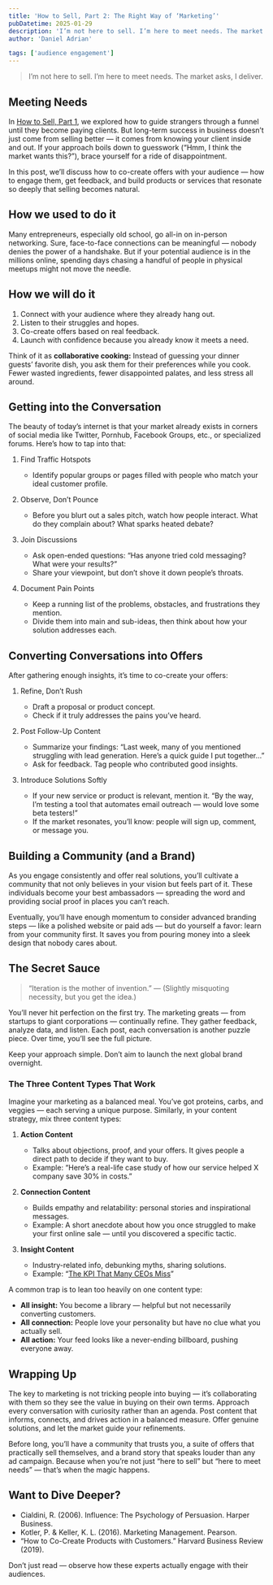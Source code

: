 ```yaml
---
title: 'How to Sell, Part 2: The Right Way of ‘Marketing’'
pubDatetime: 2025-01-29
description: 'I’m not here to sell. I’m here to meet needs. The market asks, I deliver.'
author: 'Daniel Adrian'

tags: ['audience engagement']
---
```


> I’m not here to sell. I’m here to meet needs. The market asks, I deliver.

## Meeting Needs

In [How to Sell, Part 1](how-to-sell-part-1-navigating-the-funnel-from-strangers-to-clients), we explored how to guide strangers through a funnel until they become paying clients. But long-term success in business doesn’t just come from selling better — it comes from knowing your client inside and out. If your approach boils down to guesswork (“Hmm, I think the market wants this?”), brace yourself for a ride of disappointment.

In this post, we’ll discuss how to co-create offers with your audience — how to engage them, get feedback, and build products or services that resonate so deeply that selling becomes natural.

## How we used to do it

Many entrepreneurs, especially old school, go all-in on in-person networking. Sure, face-to-face connections can be meaningful — nobody denies the power of a handshake. But if your potential audience is in the millions online, spending days chasing a handful of people in physical meetups might not move the needle.

## How we will do it

1. Connect with your audience where they already hang out.
2. Listen to their struggles and hopes.
3. Co-create offers based on real feedback.
4. Launch with confidence because you already know it meets a need.

Think of it as **collaborative cooking:** Instead of guessing your dinner guests’ favorite dish, you ask them for their preferences while you cook. Fewer wasted ingredients, fewer disappointed palates, and less stress all around.

## Getting into the Conversation

The beauty of today’s internet is that your market already exists in corners of social media like Twitter, Pornhub, Facebook Groups, etc., or specialized forums. Here’s how to tap into that:

1. Find Traffic Hotspots

   - Identify popular groups or pages filled with people who match your ideal customer profile.

2. Observe, Don’t Pounce

   - Before you blurt out a sales pitch, watch how people interact. What do they complain about? What sparks heated debate?

3. Join Discussions

   - Ask open-ended questions: “Has anyone tried cold messaging? What were your results?”
   - Share your viewpoint, but don’t shove it down people’s throats.

4. Document Pain Points

   - Keep a running list of the problems, obstacles, and frustrations they mention.
   - Divide them into main and sub-ideas, then think about how your solution addresses each.

## Converting Conversations into Offers

After gathering enough insights, it’s time to co-create your offers:

1. Refine, Don’t Rush

   - Draft a proposal or product concept.
   - Check if it truly addresses the pains you’ve heard.

2. Post Follow-Up Content

   - Summarize your findings: “Last week, many of you mentioned struggling with lead generation. Here’s a quick guide I put together…”
   - Ask for feedback. Tag people who contributed good insights.

3. Introduce Solutions Softly

   - If your new service or product is relevant, mention it. “By the way, I’m testing a tool that automates email outreach — would love some beta testers!”
   - If the market resonates, you’ll know: people will sign up, comment, or message you.

## Building a Community (and a Brand)

As you engage consistently and offer real solutions, you’ll cultivate a community that not only believes in your vision but feels part of it. These individuals become your best ambassadors — spreading the word and providing social proof in places you can’t reach.

Eventually, you’ll have enough momentum to consider advanced branding steps — like a polished website or paid ads — but do yourself a favor: learn from your community first. It saves you from pouring money into a sleek design that nobody cares about.

## The Secret Sauce

> “Iteration is the mother of invention.” — (Slightly misquoting necessity, but you get the idea.)

You’ll never hit perfection on the first try. The marketing greats — from startups to giant corporations — continually refine. They gather feedback, analyze data, and listen. Each post, each conversation is another puzzle piece. Over time, you’ll see the full picture.

Keep your approach simple. Don’t aim to launch the next global brand overnight.

### The Three Content Types That Work

Imagine your marketing as a balanced meal. You’ve got proteins, carbs, and veggies — each serving a unique purpose. Similarly, in your content strategy, mix three content types:

1. **Action Content**

   - Talks about objections, proof, and your offers. It gives people a direct path to decide if they want to buy.
   - Example: “Here’s a real-life case study of how our service helped X company save 30% in costs.”

2. **Connection Content**

   - Builds empathy and relatability: personal stories and inspirational messages.
   - Example: A short anecdote about how you once struggled to make your first online sale — until you discovered a specific tactic.

3. **Insight Content**
   - Industry-related info, debunking myths, sharing solutions.
   - Example: “[The KPI That Many CEOs Miss](how-to-sell-part-3-the-kpi-that-many-ceos-miss)”

A common trap is to lean too heavily on one content type:

- **All insight:** You become a library — helpful but not necessarily converting customers.
- **All connection:** People love your personality but have no clue what you actually sell.
- **All action:** Your feed looks like a never-ending billboard, pushing everyone away.

## Wrapping Up

The key to marketing is not tricking people into buying — it’s collaborating with them so they see the value in buying on their own terms. Approach every conversation with curiosity rather than an agenda. Post content that informs, connects, and drives action in a balanced measure. Offer genuine solutions, and let the market guide your refinements.

Before long, you’ll have a community that trusts you, a suite of offers that practically sell themselves, and a brand story that speaks louder than any ad campaign. Because when you’re not just “here to sell” but “here to meet needs” — that’s when the magic happens.

## Want to Dive Deeper?

- Cialdini, R. (2006). Influence: The Psychology of Persuasion. Harper Business.
- Kotler, P. & Keller, K. L. (2016). Marketing Management. Pearson.
- “How to Co-Create Products with Customers.” Harvard Business Review (2019).

Don’t just read — observe how these experts actually engage with their audiences.
